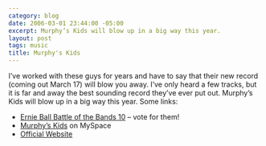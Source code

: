 ```yaml
---
category: blog
date: 2006-03-01 23:44:00 -05:00
excerpt: Murphy’s Kids will blow up in a big way this year.
layout: post
tags: music
title: Murphy's Kids
---
```


I’ve worked with these guys for years and have to say that their new record (coming out March 17) will blow you away. I’ve only heard a few tracks, but it is far and away the best sounding record they’ve ever put out. Murphy’s Kids will blow up in a big way this year. Some links:

- [Ernie Ball Battle of the Bands 10](http://www.battleofthebands.com/murphyskids) – vote for them!
- [Murphy’s Kids](http://myspace.com/murphyskidsrva) on MySpace
- [Official Website](http://mk.initialized.org/)